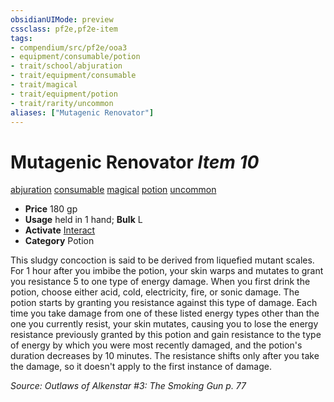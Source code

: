 ```yaml
---
obsidianUIMode: preview
cssclass: pf2e,pf2e-item
tags:
- compendium/src/pf2e/ooa3
- equipment/consumable/potion
- trait/school/abjuration
- trait/equipment/consumable
- trait/magical
- trait/equipment/potion
- trait/rarity/uncommon
aliases: ["Mutagenic Renovator"]
---
```

# Mutagenic Renovator *Item 10*  
[abjuration](abjuration.md)  [consumable](consumable.md)  [magical](magical.md)  [potion](potion.md)  [uncommon](uncommon.md)  

- **Price** 180 gp
- **Usage** held in 1 hand; **Bulk** L
- **Activate** [Interact](interact.md)
- **Category** Potion

This sludgy concoction is said to be derived from liquefied mutant scales. For 1 hour after you imbibe the potion, your skin warps and mutates to grant you resistance 5 to one type of energy damage. When you first drink the potion, choose either acid, cold, electricity, fire, or sonic damage. The potion starts by granting you resistance against this type of damage. Each time you take damage from one of these listed energy types other than the one you currently resist, your skin mutates, causing you to lose the energy resistance previously granted by this potion and gain resistance to the type of energy by which you were most recently damaged, and the potion's duration decreases by 10 minutes. The resistance shifts only after you take the damage, so it doesn't apply to the first instance of damage.

*Source: Outlaws of Alkenstar #3: The Smoking Gun p. 77*